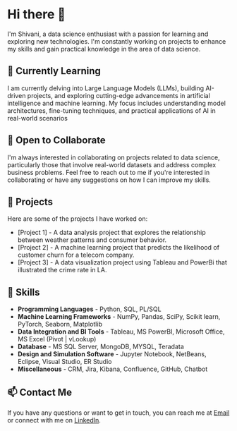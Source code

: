 # Hi there 👋

I'm Shivani, a data science enthusiast with a passion for learning and exploring new technologies. I'm constantly working on projects to enhance my skills and gain practical knowledge in the area of data science.

## 🌱 Currently Learning

I am currently delving into Large Language Models (LLMs), building AI-driven projects, and exploring cutting-edge advancements in artificial intelligence and machine learning. My focus includes understanding model architectures, fine-tuning techniques, and practical applications of AI in real-world scenarios

## 🤝 Open to Collaborate

I'm always interested in collaborating on projects related to data science, particularly those that involve real-world datasets and address complex business problems. Feel free to reach out to me if you're interested in collaborating or have any suggestions on how I can improve my skills.

## 🔭 Projects

Here are some of the projects I have worked on:

- [Project 1] - A data analysis project that explores the relationship between weather patterns and consumer behavior.
- [Project 2] - A machine learning project that predicts the likelihood of customer churn for a telecom company.
- [Project 3] - A data visualization project using Tableau and PowerBi that illustrated the crime rate in LA.

## 🚀 Skills
- **Programming Languages** -		        Python, SQL, PL/SQL
- **Machine Learning Frameworks** - 		NumPy, Pandas, SciPy, Scikit learn, PyTorch, Seaborn, Matplotlib
- **Data Integration and BI Tools** - 	Tableau, MS PowerBI, Microsoft Office, MS Excel (Pivot | vLookup)
- **Database** -  				              MS SQL Server, MongoDB, MYSQL, Teradata
- **Design and Simulation Software** - 	Jupyter Notebook, NetBeans, Eclipse, Visual Studio, ER Studio 
- **Miscellaneous** -  				          CRM, Jira, Kibana, Confluence, GitHub, Chatbot

## 📫 Contact Me

If you have any questions or want to get in touch, you can reach me at [Email](mailto:shekhawat.sh@northeastern.edu) or connect with me on 
[LinkedIn](https://www.linkedin.com/in/shivani-shekhawat-9461b3107/).

